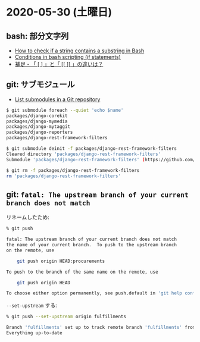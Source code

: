 # 2020-05-30 (土曜日)

## bash: 部分文字列

- [How to check if a string contains a substring in Bash](https://stackoverflow.com/questions/229551/how-to-check-if-a-string-contains-a-substring-in-bash)
- [Conditions in bash scripting (if statements)](https://linuxacademy.com/blog/linux/conditions-in-bash-scripting-if-statements/)
- [補足 - 「 [ ] 」と「 [[ ]] 」の違いは？](https://shellscript.sunone.me/if_and_test.html#%E8%A3%9C%E8%B6%B3-%E3%81%A8-%E3%81%AE%E9%81%95%E3%81%84%E3%81%AF)


## git: サブモジュール

- [List submodules in a Git repository](https://stackoverflow.com/questions/12641469/list-submodules-in-a-git-repository)


~~~bash
$ git submodule foreach --quiet 'echo $name'
packages/django-corekit
packages/django-mymedia
packages/django-mytaggit
packages/django-reporters
packages/django-rest-framework-filters
~~~

~~~bash
$ git submodule deinit -f packages/django-rest-framework-filters
Cleared directory 'packages/django-rest-framework-filters'
Submodule 'packages/django-rest-framework-filters' (https://github.com/philipn/django-rest-framework-filters) unregistered for path 'packages/django-rest-framework-filters'
~~~

~~~bash
$ git rm -f packages/django-rest-framework-filters
rm 'packages/django-rest-framework-filters'
~~~

## git: `fatal: The upstream branch of your current branch does not match`

リネームしたため:

~~~bash
% git push

fatal: The upstream branch of your current branch does not match
the name of your current branch.  To push to the upstream branch
on the remote, use

    git push origin HEAD:procurements

To push to the branch of the same name on the remote, use

    git push origin HEAD

To choose either option permanently, see push.default in 'git help config'.
~~~

`--set-upstream` する:

~~~bash
% git push --set-upstream origin fulfillments

Branch 'fulfillments' set up to track remote branch 'fulfillments' from 'origin'.
Everything up-to-date
~~~
